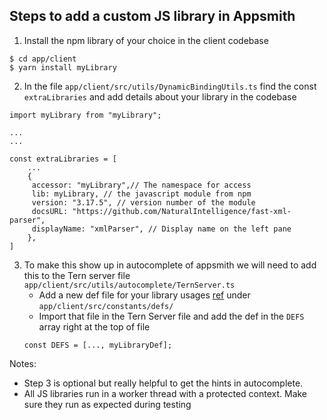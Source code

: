 ## Steps to add a custom JS library in Appsmith

1. Install the npm library of your choice in the client codebase
```
$ cd app/client
$ yarn install myLibrary
```
2. In the file `app/client/src/utils/DynamicBindingUtils.ts` find the const `extraLibraries` and add details about your library in the codebase
```
import myLibrary from "myLibrary";

...
...

const extraLibraries = [
	...
	{  
	 accessor: "myLibrary",// The namespace for access
	 lib: myLibrary, // the javascript module from npm
	 version: "3.17.5", // version number of the module
	 docsURL: "https://github.com/NaturalIntelligence/fast-xml-parser",  
	 displayName: "xmlParser", // Display name on the left pane
	},
]
```
3. To make this show up in autocomplete of appsmith we will need to add this to the Tern server file `app/client/src/utils/autocomplete/TernServer.ts`
	- Add a new def file for your library usages [ref](https://ternjs.net/doc/manual.html#typedef) under  `app/client/src/constants/defs/`
	- Import that file in the Tern Server file and add the def in the `DEFS` array right at the top of file
	```
	const DEFS = [..., myLibraryDef];
	```
	
Notes:
- Step 3 is optional but really helpful to get the hints in autocomplete.
- All JS libraries run in a worker thread with a protected context. Make sure they run as expected during testing
